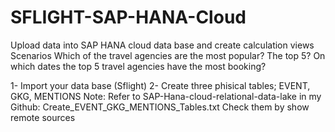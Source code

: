 # SFLIGHT-SAP-HANA-Cloud
Upload data into SAP HANA cloud data base and create calculation views
Scenarios 
Which of the travel agencies are the most popular? The top 5?
On which dates the top 5 travel agencies have the most booking?

1- Import your data base (Sflight)
2- Create three phisical tables; EVENT, GKG, MENTIONS
Note: Refer to SAP-Hana-cloud-relational-data-lake in my Github:
Create_EVENT_GKG_MENTIONS_Tables.txt
Check them by show remote sources




